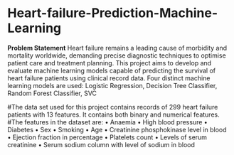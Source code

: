 # Heart-failure-Prediction-Machine-Learning
**Problem Statement**
Heart failure remains a leading cause of morbidity and mortality worldwide, demanding precise diagnostic techniques to optimise patient care and treatment planning. This project aims to develop and evaluate machine learning models capable of predicting the survival of heart failure patients using clinical record data. Four distinct machine learning models are used: Logistic Regression, Decision Tree Classifier, Random Forest Classifier, SVC

#The data set used for this project contains records of 299 heart failure patients with 13 features. It contains both binary and numerical features.
#The features in the dataset are:
•	Anaemia 
•	High blood pressure
•	Diabetes
•	Sex
•	Smoking
•	Age 
•	Creatinine phosphokinase level in blood
•	Ejection fraction in percentage
•	Platelets count
•	Levels of serum creatinine
•	Serum sodium column with level of sodium in blood

